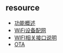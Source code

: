 
## resource

* [功能概述](resource/Overview.md)
* [WiFi设备配网](resource/Activator_wifi.md)
* [WIFI相关接口说明](resource/Api.md)
* [OTA](resource/OTA.md)